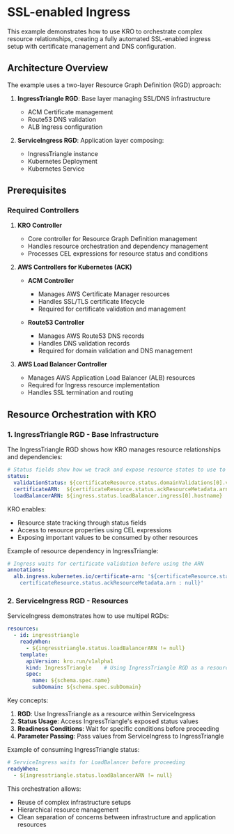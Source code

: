 # SSL-enabled Ingress

This example demonstrates how to use KRO  to orchestrate complex resource relationships, creating a fully automated SSL-enabled ingress setup with certificate management and DNS configuration.

## Architecture Overview

The example uses a two-layer Resource Graph Definition (RGD) approach:

1. **IngressTriangle RGD**: Base layer managing SSL/DNS infrastructure
   - ACM Certificate management
   - Route53 DNS validation
   - ALB Ingress configuration

2. **ServiceIngress RGD**: Application layer composing:
   - IngressTriangle instance
   - Kubernetes Deployment
   - Kubernetes Service

## Prerequisites

### Required Controllers

1. **KRO Controller**
   - Core controller for Resource Graph Definition management
   - Handles resource orchestration and dependency management
   - Processes CEL expressions for resource status and conditions

2. **AWS Controllers for Kubernetes (ACK)**
   - **ACM Controller**
     - Manages AWS Certificate Manager resources
     - Handles SSL/TLS certificate lifecycle
     - Required for certificate validation and management

   - **Route53 Controller**
     - Manages AWS Route53 DNS records
     - Handles DNS validation records
     - Required for domain validation and DNS management

3. **AWS Load Balancer Controller**
   - Manages AWS Application Load Balancer (ALB) resources
   - Required for Ingress resource implementation
   - Handles SSL termination and routing

## Resource Orchestration with KRO

### 1. IngressTriangle RGD - Base Infrastructure

The IngressTriangle RGD shows how KRO manages resource relationships and dependencies:

```yaml
# Status fields show how we track and expose resource states to use to other RGDs
status:
  validationStatus: ${certificateResource.status.domainValidations[0].validationStatus}
  certificateARN:  ${certificateResource.status.ackResourceMetadata.arn}
  loadBalancerARN: ${ingress.status.loadBalancer.ingress[0].hostname}
```

KRO enables:
- Resource state tracking through status fields
- Access to resource properties using CEL expressions
- Exposing important values to be consumed by other resources

Example of resource dependency in IngressTriangle:
```yaml
# Ingress waits for certificate validation before using the ARN
annotations:
  alb.ingress.kubernetes.io/certificate-arn: '${certificateResource.status.domainValidations[0].validationStatus == "SUCCESS" ? 
    certificateResource.status.ackResourceMetadata.arn : null}'
```

### 2. ServiceIngress RGD - Resources

ServiceIngress demonstrates how to use multipel RGDs:

```yaml
resources:
  - id: ingresstriangle
    readyWhen:
      - ${ingresstriangle.status.loadBalancerARN != null}
    template:
      apiVersion: kro.run/v1alpha1
      kind: IngressTriangle    # Using IngressTriangle RGD as a resource
      spec:
        name: ${schema.spec.name}
        subDomain: ${schema.spec.subDomain}
```

Key concepts:
1. **RGD**: Use IngressTriangle as a resource within ServiceIngress
2. **Status Usage**: Access IngressTriangle's exposed status values
3. **Readiness Conditions**: Wait for specific conditions before proceeding
4. **Parameter Passing**: Pass values from ServiceIngress to IngressTriangle

Example of consuming IngressTriangle status:
```yaml
# ServiceIngress waits for LoadBalancer before proceeding
readyWhen:
  - ${ingresstriangle.status.loadBalancerARN != null}
```

This orchestration allows:
- Reuse of complex infrastructure setups
- Hierarchical resource management
- Clean separation of concerns between infrastructure and application resources
```
